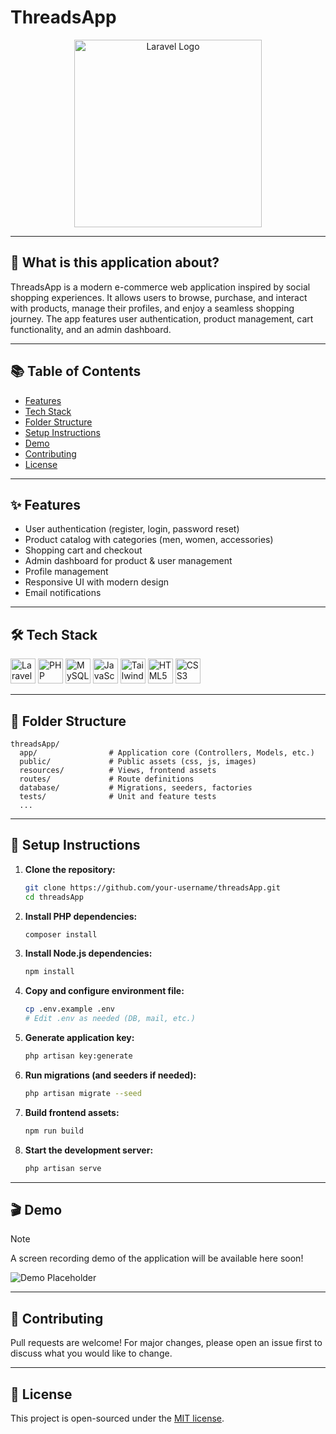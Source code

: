 # ThreadsApp

<p align="center">
  <img src="https://raw.githubusercontent.com/laravel/art/master/logo-lockup/5%20SVG/2%20CMYK/1%20Full%20Color/laravel-logolockup-cmyk-red.svg" width="300" alt="Laravel Logo">
</p>

---

## 📝 What is this application about?
ThreadsApp is a modern e-commerce web application inspired by social shopping experiences. It allows users to browse, purchase, and interact with products, manage their profiles, and enjoy a seamless shopping journey. The app features user authentication, product management, cart functionality, and an admin dashboard.

---

## 📚 Table of Contents
- [Features](#features)
- [Tech Stack](#tech-stack)
- [Folder Structure](#folder-structure)
- [Setup Instructions](#setup-instructions)
- [Demo](#demo)
- [Contributing](#contributing)
- [License](#license)

---

## ✨ Features
- User authentication (register, login, password reset)
- Product catalog with categories (men, women, accessories)
- Shopping cart and checkout
- Admin dashboard for product & user management
- Profile management
- Responsive UI with modern design
- Email notifications

---

## 🛠️ Tech Stack
<p>
  <img src="https://cdn.jsdelivr.net/gh/devicons/devicon/icons/laravel/laravel-plain.svg" width="40" alt="Laravel" title="Laravel"/>
  <img src="https://cdn.jsdelivr.net/gh/devicons/devicon/icons/php/php-plain.svg" width="40" alt="PHP" title="PHP"/>
  <img src="https://cdn.jsdelivr.net/gh/devicons/devicon/icons/mysql/mysql-plain.svg" width="40" alt="MySQL" title="MySQL"/>
  <img src="https://cdn.jsdelivr.net/gh/devicons/devicon/icons/javascript/javascript-plain.svg" width="40" alt="JavaScript" title="JavaScript"/>
  <img src="https://cdn.jsdelivr.net/gh/devicons/devicon/icons/tailwindcss/tailwindcss-plain.svg" width="40" alt="Tailwind CSS" title="Tailwind CSS"/>
  <img src="https://cdn.jsdelivr.net/gh/devicons/devicon/icons/html5/html5-plain.svg" width="40" alt="HTML5" title="HTML5"/>
  <img src="https://cdn.jsdelivr.net/gh/devicons/devicon/icons/css3/css3-plain.svg" width="40" alt="CSS3" title="CSS3"/>
</p>

---

## 📁 Folder Structure
```
threadsApp/
  app/                # Application core (Controllers, Models, etc.)
  public/             # Public assets (css, js, images)
  resources/          # Views, frontend assets
  routes/             # Route definitions
  database/           # Migrations, seeders, factories
  tests/              # Unit and feature tests
  ...
```

---

## 🚀 Setup Instructions
1. **Clone the repository:**
   ```bash
   git clone https://github.com/your-username/threadsApp.git
   cd threadsApp
   ```
2. **Install PHP dependencies:**
   ```bash
   composer install
   ```
3. **Install Node.js dependencies:**
   ```bash
   npm install
   ```
4. **Copy and configure environment file:**
   ```bash
   cp .env.example .env
   # Edit .env as needed (DB, mail, etc.)
   ```
5. **Generate application key:**
   ```bash
   php artisan key:generate
   ```
6. **Run migrations (and seeders if needed):**
   ```bash
   php artisan migrate --seed
   ```
7. **Build frontend assets:**
   ```bash
   npm run build
   ```
8. **Start the development server:**
   ```bash
   php artisan serve
   ```

---

## 🎬 Demo
> [!NOTE]
> A screen recording demo of the application will be available here soon!
> 
> ![Demo Placeholder](https://via.placeholder.com/800x450?text=Screen+Recording+Coming+Soon)

---

## 🤝 Contributing
Pull requests are welcome! For major changes, please open an issue first to discuss what you would like to change.

---

## 📄 License
This project is open-sourced under the [MIT license](LICENSE).
